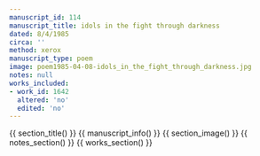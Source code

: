 ```yaml
---
manuscript_id: 114
manuscript_title: idols in the fight through darkness
dated: 8/4/1985
circa: ''
method: xerox
manuscript_type: poem
image: poem1985-04-08-idols_in_the_fight_through_darkness.jpg
notes: null
works_included:
- work_id: 1642
  altered: 'no'
  edited: 'no'
---
```


{{ section_title() }}
{{ manuscript_info() }}
{{ section_image() }}
{{ notes_section() }}
{{ works_section() }}
